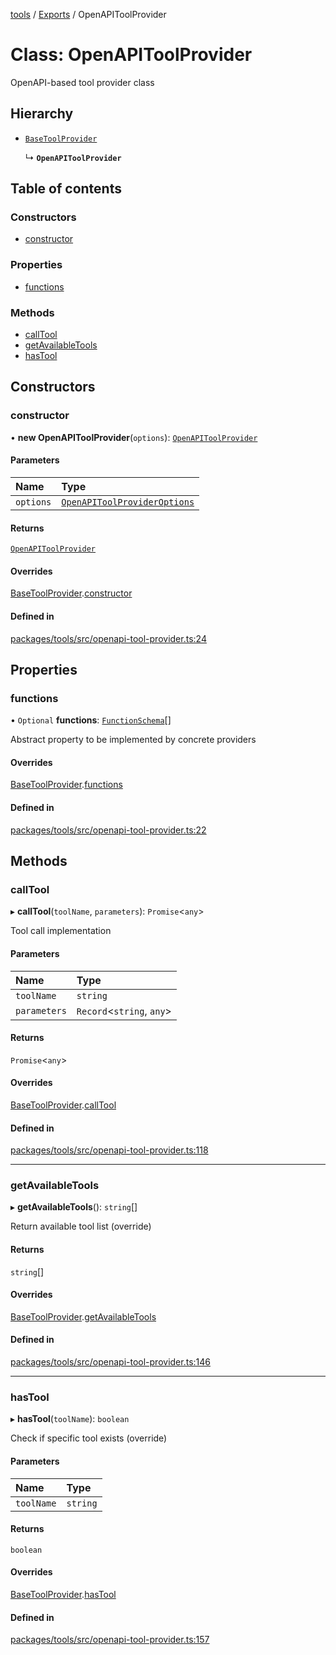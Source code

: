 <!-- 
 ⚠️  AUTO-GENERATED FILE - DO NOT EDIT MANUALLY
 This file is automatically generated by scripts/docs-generator.js
 To make changes, edit the source TypeScript files or update the generator script
-->

[tools](../../) / [Exports](../modules) / OpenAPIToolProvider

# Class: OpenAPIToolProvider

OpenAPI-based tool provider class

## Hierarchy

- [`BaseToolProvider`](BaseToolProvider)

  ↳ **`OpenAPIToolProvider`**

## Table of contents

### Constructors

- [constructor](OpenAPIToolProvider#constructor)

### Properties

- [functions](OpenAPIToolProvider#functions)

### Methods

- [callTool](OpenAPIToolProvider#calltool)
- [getAvailableTools](OpenAPIToolProvider#getavailabletools)
- [hasTool](OpenAPIToolProvider#hastool)

## Constructors

### constructor

• **new OpenAPIToolProvider**(`options`): [`OpenAPIToolProvider`](OpenAPIToolProvider)

#### Parameters

| Name | Type |
| :------ | :------ |
| `options` | [`OpenAPIToolProviderOptions`](../interfaces/OpenAPIToolProviderOptions) |

#### Returns

[`OpenAPIToolProvider`](OpenAPIToolProvider)

#### Overrides

[BaseToolProvider](BaseToolProvider).[constructor](BaseToolProvider#constructor)

#### Defined in

[packages/tools/src/openapi-tool-provider.ts:24](https://github.com/woojubb/robota/blob/0afecc12922d97d2c8ac7599fd937e359f3be1c5/packages/tools/src/openapi-tool-provider.ts#L24)

## Properties

### functions

• `Optional` **functions**: [`FunctionSchema`](../interfaces/FunctionSchema)[]

Abstract property to be implemented by concrete providers

#### Overrides

[BaseToolProvider](BaseToolProvider).[functions](BaseToolProvider#functions)

#### Defined in

[packages/tools/src/openapi-tool-provider.ts:22](https://github.com/woojubb/robota/blob/0afecc12922d97d2c8ac7599fd937e359f3be1c5/packages/tools/src/openapi-tool-provider.ts#L22)

## Methods

### callTool

▸ **callTool**(`toolName`, `parameters`): `Promise`\<`any`\>

Tool call implementation

#### Parameters

| Name | Type |
| :------ | :------ |
| `toolName` | `string` |
| `parameters` | `Record`\<`string`, `any`\> |

#### Returns

`Promise`\<`any`\>

#### Overrides

[BaseToolProvider](BaseToolProvider).[callTool](BaseToolProvider#calltool)

#### Defined in

[packages/tools/src/openapi-tool-provider.ts:118](https://github.com/woojubb/robota/blob/0afecc12922d97d2c8ac7599fd937e359f3be1c5/packages/tools/src/openapi-tool-provider.ts#L118)

___

### getAvailableTools

▸ **getAvailableTools**(): `string`[]

Return available tool list (override)

#### Returns

`string`[]

#### Overrides

[BaseToolProvider](BaseToolProvider).[getAvailableTools](BaseToolProvider#getavailabletools)

#### Defined in

[packages/tools/src/openapi-tool-provider.ts:146](https://github.com/woojubb/robota/blob/0afecc12922d97d2c8ac7599fd937e359f3be1c5/packages/tools/src/openapi-tool-provider.ts#L146)

___

### hasTool

▸ **hasTool**(`toolName`): `boolean`

Check if specific tool exists (override)

#### Parameters

| Name | Type |
| :------ | :------ |
| `toolName` | `string` |

#### Returns

`boolean`

#### Overrides

[BaseToolProvider](BaseToolProvider).[hasTool](BaseToolProvider#hastool)

#### Defined in

[packages/tools/src/openapi-tool-provider.ts:157](https://github.com/woojubb/robota/blob/0afecc12922d97d2c8ac7599fd937e359f3be1c5/packages/tools/src/openapi-tool-provider.ts#L157)

